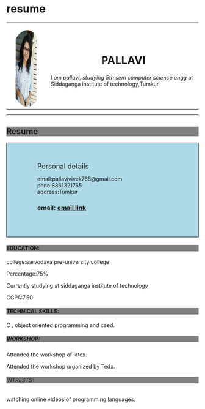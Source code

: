 # resume
<html>
<head>
<style>
body {
  background-image: url("icons.jpg");
}
</style>
<title>My Personal Website</title>
</head>
<link rel="stylesheet" href="https://maxcdn.bootstrapcdn.com/bootstrap/3.3.7/css/bootstrap.min.css">

<body class="container">


<style>
img {
  border-radius: 60%;
}
</style>

<body>
<table cellspacing="20">
 <tr>
   <td>
	<br>
        <img src="pallavi.jpg" alt="images/pallavi.jpg" height="200" width="200">


   </td>
   <td>




<h1 align="center">  PALLAVI  </h1>
<p><em>I am pallavi, studying 5th sem computer science engg </em>at Siddaganga institute of technology,Tumkur</p>
</td>
</tr>
</table>


<hr>
<style>
div{
	border:1px solid black;
	background-color:lightblue;
	padding-top:50px;
	padding-right:30px;
	padding-bottom:50px;
	padding-left:80px}

</style>

<h2 style="background-color:gray">Resume</h2>
<div><font size="4">Personal details</font>
<p>              email:pallavivivek765@gmail.com<br>phno:8861321765<br>address:Tumkur</p><i class="glyphicon glyphicon-envelope" style="font-size:48px;color:red"></i>
<h3>             email: <a href="mailto:pallavivivek765@gmail.com">email link</a></h3></div>
<h4 style="background-color:gray">EDUCATION:</h4>

<p >college:sarvodaya pre-university college</p>
<p>Percentage:75%</p>
<p>Currently studying at siddaganga institute of technology</p>
<p>CGPA:7.50</p>


<h4 style="background-color:gray"> TECHNICAL SKILLS:</h4>
<p> C , object oriented programming and caed. </p>

<h5 style="background-color:gray">WORKSHOP:</h5>
<p>           Attended the workshop of latex. </p>
<p>           Attended the workshop organized by Tedx. </p>

<h6 style="background-color:gray">INTRESTS:</h6>
<p>           watching online videos of programming languages.</p>
<style>
html { 
  background: url("icons.jpg");
}
  background-repeat:no-repeat center fixed; 
  background-size: cover;
}

body { 
  color: white; 
}
</style>


<meta name="viewport" content="width=device-width, initial-scale=1">
<link rel="stylesheet" href="https://maxcdn.bootstrapcdn.com/bootstrap/3.3.7/css/bootstrap.min.css">

<body class="container">



<i class="glyphicon glyphicon-cloud" style="font-size:24px;"></i>
<i class="glyphicon glyphicon-cloud" style="font-size:36px;"></i>
<i class="glyphicon glyphicon-cloud" style="font-size:48px;color:red;"></i>
<i class="glyphicon glyphicon-cloud" style="font-size:60px;color:red;"></i>





